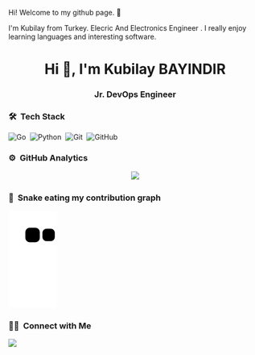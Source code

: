 Hi! Welcome to my github page. 👋

I'm Kubilay from Turkey. Elecric And Electronics Engineer  . I really enjoy learning languages and interesting software.
<h1 align="center">Hi 👋, I'm Kubilay BAYINDIR</h1>
<h3 align="center">Jr. DevOps Engineer</h3>

### 🛠 &nbsp;Tech Stack

![Go](https://img.shields.io/badge/-Go-05122A?style=flat&logo=go)&nbsp;
![Python](https://img.shields.io/badge/-Python-05122A?style=flat&logo=python)&nbsp;
![Git](https://img.shields.io/badge/-Git-05122A?style=flat&logo=git)&nbsp;
![GitHub](https://img.shields.io/badge/-GitHub-05122A?style=flat&logo=github)&nbsp;
### ⚙️ &nbsp;GitHub Analytics

<p align="center">
<a href="https://github.com/akiffeyzioglu">
  <img height="200em" src="https://github-readme-stats.vercel.app/api?username=akiffeyzioglu&show_icons=true&theme=algolia&include_all_commits=true&count_private=true"/>
</a>
</p>

### 🐍 &nbsp;Snake eating my contribution graph
![snake gif](https://github.com/akiffeyzioglu/akiffeyzioglu/blob/output/github-contribution-grid-snake.svg)

### 🤝🏻 &nbsp;Connect with Me

<a href="https://linkedin.com/in/akiffeyzioglu"><img src="https://img.shields.io/badge/linkedin-0077B5.svg?style=for-the-badge&logo=linkedin&logoColor=white"/></a>
